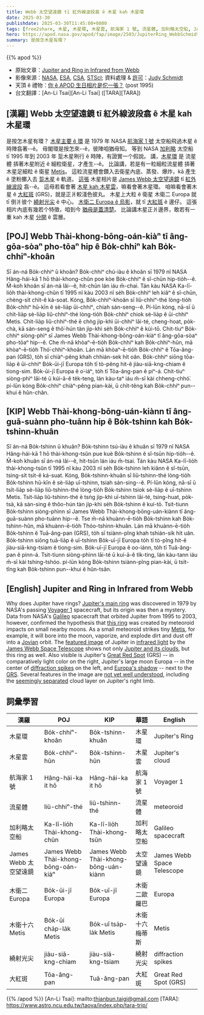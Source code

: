 ```yaml
---
title: Webb 太空望遠鏡 tī 紅外線波段翕 ê 木星 kah 木星環
date: 2025-03-30
publishdate: 2025-03-30T11:45:00+0800
tags: [free2share, 木星, 木星環, 木星雲, 航海家 1 號, 流星體, 加利略太空船, James Webb 太空望遠鏡, 木衛二 Europa, 繞射光尖, 大紅斑, 木衛十六 Metis]
hero: https://apod.nasa.gov/apod/fap/image/2503/JupiterRing_WebbSchmidt_1080.jpg
summary: 是按怎木星有環？
---
```


{{% apod %}}

- 原始文章：[Jupiter and Ring in Infrared from Webb](https://apod.nasa.gov/apod/ap250330.html)
- 影像來源：[NASA](https://www.nasa.gov/), [ESA](https://www.esa.int/), [CSA](https://www.asc-csa.gc.ca/eng/), [STScI](https://www.stsci.edu/); 資料處理 & [許可](https://creativecommons.org/licenses/by/2.0/)：[Judy Schmidt](https://geckzilla.com/)
- 天頂 ê 禮物：[你 ê APOD 生日相片是佗一張？](https://apod.nasa.gov/apod/calendar/allyears.html) (post 1995)
- 台文翻譯：[An-Li Tsai][An-Li Tsai] ([TARA][TARA])

## [漢羅] Webb 太空望遠鏡 tī 紅外線波段翕 ê 木星 kah 木星環
是按怎木星有環？
[木星主要 ê 環][Jupiter's main ring] 是 1979 年 NASA [航海家 1 號][Voyager 1] 太空船飛過木星 ê 時陣翕著--ê。
毋閣環是按怎來--ê，彼陣咱猶毋知。
等到 NASA [加利略][Galileo] 太空船 tī 1995 年到 2003 年 踅木星咧行 ê 時陣，有證實一个假說。
講，[木星環][this ring] 是 流星體 挵著木星附近 ê 細粒衛星，才產生--ê。
比論講，若是有一粒細粒流星體 挵著木星足細粒 ê 衛星 [Metis][Metis]。
這粒流星體會鑽入去衛星內底、蒸發、爆炸，kā 產生 ê 塗粉擲入去 [踅木星][Jovian] ê 軌道。
[這張][featured image] 木星相片是 [James Webb 太空望遠鏡][James Webb Space Telescope] tī [紅外線波段][infrared light] 翕--ê。
這毋若看會著 [木星 kah 木星雲][Jupiter and its clouds]，嘛看會著木星環。
咱嘛看會著木星 ê [大紅斑][Great Red Spot] (GRS)，就是正爿較淺色彼丸。
木星上大粒 ê 衛星 木衛二 Europa 就 tī 倒爿彼个 [繞射光尖][diffraction spikes] ê 中心。
[木衛二 Europa ê 烏影][Europa's shadow t]，就 tī [大紅斑][GRS] ê 邊仔。
這張相片內底有幾若个特徵，咱到今 [猶毋是蓋清楚][not yet well understood]。
比論講木星正爿邊界，敢若有一重 kah 木星 [分開][seemingly separated] ê 雲層。

## [POJ] Webb Thài-khong-bōng-oán-kiàⁿ tī âng-gōa-sòaⁿ pho-tōaⁿ hip ê Bo̍k-chhiⁿ kah Bo̍k-chhiⁿ-khoân
Sī án-ná Bo̍k-chhiⁿ ū khoân?
Bo̍k-chhiⁿ chú-iàu ê khoân sī 1979 nî NASA Hâng-hái-kā 1 hō thài-khong-chûn poe kòe Bo̍k-chhiⁿ ê sî-chūn hip-tio̍h--ê.
M̄-koh khoân sī án-ná lâi--ê, hit-chūn lán iáu m̄-chai.
Tán kàu NASA Ka-lī-lio̍h thài-khong-chûn tī 1995 nî kàu 2003 nî se̍h Bo̍k-chhiⁿ leh kiâⁿ ê sî-chūn, chèng-si̍t chi̍t-ê ká-soat.
Kóng, Bo̍k-chhiⁿ-khoân sī liû-chhiⁿ-thé lòng-tio̍h Bo̍k-chhiⁿ hū-kīn ê sè-lia̍p ūi-chhiⁿ, chiah sán-seng--ê.
Pí-lūn kóng, nā-sī ū chi̍t-lia̍p sè-lia̍p liû-chhiⁿ-thé lòng-tio̍h Bo̍k-chhiⁿ chiok sè-lia̍p ê ūi-chhiⁿ Metis.
Chit-lia̍p liû-chhiⁿ-thé ē chǹg ji̍p-khì ūi-chhiⁿ lāi-té, cheng-hoat, po̍k-chà, kā sán-seng ê thô͘-hún tàn ji̍p-khì se̍h Bo̍k-chhiⁿ ê kúi-tō.
Chit-tiuⁿ Bo̍k-chhiⁿ siòng-phìⁿ sī James Webb Thài-khong-bōng-oán-kiàⁿ tī âng-gōa-sòaⁿ pho-tōaⁿ hip--ê.
Che m̄-nā khòaⁿ-ē-tio̍h Bo̍k-chhiⁿ kah Bo̍k-chhiⁿ-hûn, mā khòaⁿ-ē-tio̍h Thó͘-chhiⁿ-khoân.
Lán mā khòaⁿ-ē-tio̍h Bo̍k-chhiⁿ ê Tōa-âng-pan (GRS), to̍h sī chiàⁿ-pêng khah chhián-sek hi̍t oân.
Bo̍k-chhiⁿ siōng tōa-lia̍p ê ūi-chhiⁿ Bo̍k-ūi-jī Europa to̍h tī tò-pêng hit-ê jiàu-siā-kng-chiam ê tiong-sim.
Bo̍k-ūi-jī Europa ê o͘-iáⁿ, to̍h tī Tōa-âng-pan ê piⁿ-á.
Chit-tiuⁿ siòng-phìⁿ lāi-té ū kúi-ā-ê te̍k-teng, lán kàu-taⁿ iáu m̄-sī kài chheng-chhó͘.
pí-lūn kóng Bo̍k-chhiⁿ chiàⁿ-pêng pian-kài, ū chi̍t-têng kah Bo̍k-chhiⁿ pun--khui ê hûn-chân.

## [KIP] Webb Thài-khong-bōng-uán-kiànn tī âng-guā-suànn pho-tuānn hip ê Bo̍k-tshinn kah Bo̍k-tshinn-khuân
Sī án-ná Bo̍k-tshinn ū khuân?
Bo̍k-tshinn tsú-iàu ê khuân sī 1979 nî NASA Hâng-hái-kā 1 hō thài-khong-tsûn pue kuè Bo̍k-tshinn ê sî-tsūn hip-tio̍h--ê.
M̄-koh khuân sī án-ná lâi--ê, hit-tsūn lán iáu m̄-tsai.
Tán kàu NASA Ka-lī-lio̍h thài-khong-tsûn tī 1995 nî kàu 2003 nî se̍h Bo̍k-tshinn leh kiânn ê sî-tsūn, tsìng-si̍t tsi̍t-ê ká-suat.
Kóng, Bo̍k-tshinn-khuân sī liû-tshinn-thé lòng-tio̍h Bo̍k-tshinn hū-kīn ê sè-lia̍p uī-tshinn, tsiah sán-sing--ê.
Pí-lūn kóng, nā-sī ū tsi̍t-lia̍p sè-lia̍p liû-tshinn-thé lòng-tio̍h Bo̍k-tshinn tsiok sè-lia̍p ê uī-tshinn Metis.
Tsit-lia̍p liû-tshinn-thé ē tsǹg ji̍p-khì uī-tshinn lāi-té, tsing-huat, po̍k-tsà, kā sán-sing ê thôo-hún tàn ji̍p-khì se̍h Bo̍k-tshinn ê kuí-tō.
Tsit-tiunn Bo̍k-tshinn siòng-phìnn sī James Webb Thài-khong-bōng-uán-kiànn tī âng-guā-suànn pho-tuānn hip--ê.
Tse m̄-nā khuànn-ē-tio̍h Bo̍k-tshinn kah Bo̍k-tshinn-hûn, mā khuànn-ē-tio̍h Thóo-tshinn-khuân.
Lán mā khuànn-ē-tio̍h Bo̍k-tshinn ê Tuā-âng-pan (GRS), to̍h sī tsiànn-pîng khah tshián-sik hi̍t uân.
Bo̍k-tshinn siōng tuā-lia̍p ê uī-tshinn Bo̍k-uī-jī Europa to̍h tī tò-pîng hit-ê jiàu-siā-kng-tsiam ê tiong-sim.
Bo̍k-uī-jī Europa ê oo-iánn, to̍h tī Tuā-âng-pan ê pinn-á.
Tsit-tiunn siòng-phìnn lāi-té ū kuí-ā-ê ti̍k-ting, lán kàu-tann iáu m̄-sī kài tshing-tshóo.
pí-lūn kóng Bo̍k-tshinn tsiànn-pîng pian-kài, ū tsi̍t-tîng kah Bo̍k-tshinn pun--khui ê hûn-tsân.

## [English] Jupiter and Ring in Infrared from Webb
Why does Jupiter have rings?
[Jupiter's main ring][Jupiter's main ring] was discovered in 1979 by NASA's passing [Voyager 1][Voyager 1] spacecraft, but its origin was then a mystery.
Data from NASA's [Galileo][Galileo] spacecraft that orbited Jupiter from 1995 to 2003, however, confirmed the hypothesis that [this ring][this ring] was created by meteoroid impacts on small nearby moons.
As a small meteoroid strikes tiny [Metis][Metis], for example, it will bore into the moon, vaporize, and explode dirt and dust off into a [Jovian][Jovian] orbit.
The [featured image][featured image] of Jupiter in [infrared light][infrared light] by the [James Webb Space Telescope][James Webb Space Telescope] shows not only [Jupiter and its clouds][Jupiter and its clouds], but this ring as well.
Also visible is Jupiter's [Great Red Spot][Great Red Spot] (GRS) -- in comparatively light color on the right, Jupiter's large moon Europa -- in the center of [diffraction spikes][diffraction spikes] on the left, and [Europa's shadow][Europa's shadow e] -- next to the [GRS][GRS].
Several features in the image are [not yet well understood][not yet well understood], including the [seemingly separated][seemingly separated] cloud layer on Jupiter's right limb.

## 詞彙學習
|漢羅|POJ|KIP|華語|English|
|-|-|-|-|-|
| 木星環 | Bo̍k-chhiⁿ-khoân | Bo̍k-tshinn-khuân | 木星環 | Jupiter's Ring |
| 木星雲 | Bo̍k-chhiⁿ-hûn | Bo̍k-tshinn-hûn | 木星雲 | Jupiter's cloud |
| 航海家 1 號 | Hâng-hái-ka it hō | Hâng-hái-ka it hō | 航海家 1 號 | Voyager 1 |
| 流星體 | liû-chhiⁿ-thé | liû-tshinn-thé | 流星體 | meteoroid |
| 加利略太空船 | Ka-lī-lio̍h Thài-khong-chûn | Ka-lī-lio̍h Thài-khong-tsûn | 加利略太空船 | Galileo spacecraft |
| James Webb 太空望遠鏡 | James Webb Thài-khong-bōng-oán-kiàⁿ | James Webb Thài-khong-bōng-uán-kiànn | 太空望遠鏡 | James Webb Space Telescope |
| 木衛二 Europa | Bo̍k-ūi-jī Europa | Bo̍k-uī-jī Europa | 木衛二歐羅巴 | Europa |
| 木衛十六 Metis | Bo̍k-ūi cha̍p-la̍k Metis | Bo̍k-uī tsa̍p-la̍k Metis | 木衛十六梅蒂斯 | Metis |
| 繞射光尖 | jiàu-siā-kng-chiam | jiàu-siā-kng-tsiam | 繞射光尖 | diffraction spikes |
| 大紅斑 | Tōa-âng-pan | Tuā-âng-pan | 大紅斑 | Great Red Spot (GRS) |

{{% /apod %}}
[An-Li Tsai]: mailto:thianbun.taigi@gmail.com
[TARA]: https://www.astro.ncu.edu.tw/taova/index.php/tara-trip/

[copyright]: https://apod.nasa.gov/apod/fap/lib/about_apod.html#srapply
[License3]: https://creativecommons.org/licenses/by-nc-nd/3.0/
[License2]:https://creativecommons.org/licenses/by-nc-nd/2.0/

[Jupiter's main ring]:https://en.wikipedia.org/wiki/Rings_of_Jupiter#Main_ring
[Voyager 1]:https://voyager.jpl.nasa.gov/
[Galileo]:https://solarsystem.nasa.gov/missions/galileo/overview/
[this ring]:https://apod.nasa.gov/apod/ap120617.html
[Metis]:https://solarsystem.nasa.gov/moons/jupiter-moons/metis/in-depth/
[Jovian]:https://apod.nasa.gov/apod/ap180221.html
[featured image]:https://www.flickr.com/photos/geckzilla/52219195378/
[infrared light]:https://science.nasa.gov/ems/07_infraredwaves
[James Webb Space Telescope]:https://webb.nasa.gov/
[Jupiter and its clouds]:https://blogs.nasa.gov/webb/2022/07/14/webb-images-of-jupiter-and-more-now-available-in-commissioning-data/
[Great Red Spot]:https://apod.nasa.gov/apod/ap201019.html
[diffraction spikes]:https://en.wikipedia.org/wiki/Diffraction_spike
[Europa's shadow e]:https://apod.nasa.gov/apod/ap220717.html
[Europa's shadow t]:https://apod.tw/daily/20220717/
[GRS]:https://en.wikipedia.org/wiki/Great_Red_Spot
[not yet well understood]:https://media.istockphoto.com/photos/surprised-cat-picture-id154887818?k=20&m=154887818&s=612x612&w=0&h=hChPEVbyuR9J9ASBnZ0LX0RBnUuVEcBAjqKB2o3Gx-E=
[seemingly separated]:https://twitter.com/SpaceGeck/status/1547855880061722624
